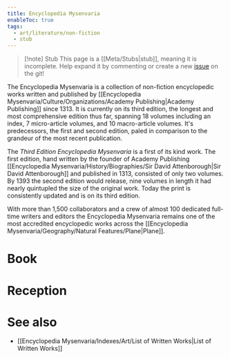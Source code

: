 ```yaml
---
title: Encyclopedia Mysenvaria
enableToc: true
tags:
  - art/literature/non-fiction
  - stub
---
```


> [!note] Stub
> This page is a [[Meta/Stubs|stub]], meaning it is incomplete. Help expand it by commenting or create a new [issue](https://github.com/RagtimeGal/quartz--encyclopedia-mysenvaria/issues/new/choose) on the git!


The Encyclopedia Mysenvaria is a collection of non-fiction encyclopedic works written and published by [[Encyclopedia Mysenvaria/Culture/Organizations/Academy Publishing|Academy Publishing]] since 1313. It is currently on its third edition, the longest and most comprehensive edition thus far, spanning 18 volumes including an index, 7 micro-article volumes, and 10 macro-article volumes. It's predecessors, the first and second edition, paled in comparison to the grandeur of the most recent publication.

The *Third Edition Encyclopedia Mysenvaria* is a first of its kind work. The first edition, hand written by the founder of Academy Publishing [[Encyclopedia Mysenvaria/History/Biographies/Sir David Attenborough|Sir David Attenborough]] and published in 1313, consisted of only two volumes. By 1393 the second edition would release, nine volumes in length it had nearly quintupled the size of the original work. Today the print is consistently updated and is on its third edition.

With more than 1,500 collaborators and a crew of almost 100 dedicated full-time writers and editors the Encyclopedia Mysenvaria remains one of the most accredited encyclopedic works across the [[Encyclopedia Mysenvaria/Geography/Natural Features/Plane|Plane]].
# Book

# Reception

# See also
- [[Encyclopedia Mysenvaria/Indexes/Art/List of Written Works|List of Written Works]]